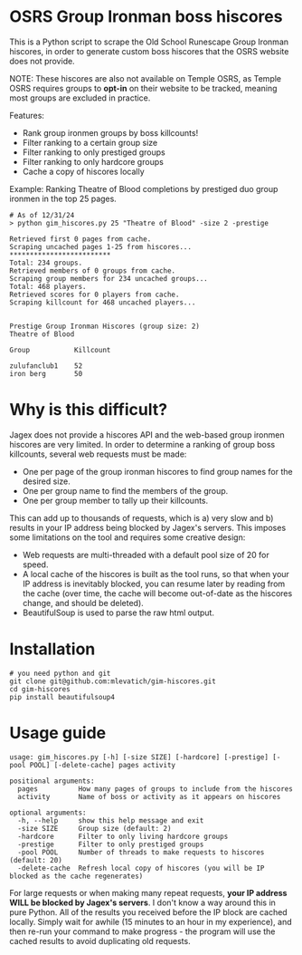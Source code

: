 # OSRS Group Ironman boss hiscores

This is a Python script to scrape the Old School Runescape Group Ironman hiscores, in order to generate custom boss hiscores that the OSRS website does not provide.

NOTE: These hiscores are also not available on Temple OSRS, as Temple OSRS requires groups to **opt-in** on their website to be tracked, meaning most groups are excluded in practice.

Features:
- Rank group ironmen groups by boss killcounts!
- Filter ranking to a certain group size
- Filter ranking to only prestiged groups
- Filter ranking to only hardcore groups
- Cache a copy of hiscores locally

Example: Ranking Theatre of Blood completions by prestiged duo group ironmen in the top 25 pages.
```
# As of 12/31/24
> python gim_hiscores.py 25 "Theatre of Blood" -size 2 -prestige

Retrieved first 0 pages from cache.
Scraping uncached pages 1-25 from hiscores... *************************
Total: 234 groups.
Retrieved members of 0 groups from cache.
Scraping group members for 234 uncached groups...
Total: 468 players.
Retrieved scores for 0 players from cache.
Scraping killcount for 468 uncached players...


Prestige Group Ironman Hiscores (group size: 2)
Theatre of Blood

Group           Killcount

zulufanclub1    52
iron berg       50
```

# Why is this difficult?

Jagex does not provide a hiscores API and the web-based group ironmen hiscores are very limited. In order to determine a ranking of group boss killcounts, several web requests must be made:
- One per page of the group ironman hiscores to find group names for the desired size.
- One per group name to find the members of the group.
- One per group member to tally up their killcounts.

This can add up to thousands of requests, which is a) very slow and b) results in your IP address being blocked by Jagex's servers. This imposes some limitations on the tool and requires some creative design:
- Web requests are multi-threaded with a default pool size of 20 for speed.
- A local cache of the hiscores is built as the tool runs, so that when your IP address is inevitably blocked, you can resume later by reading from the cache (over time, the cache will become out-of-date as the hiscores change, and should be deleted).
- BeautifulSoup is used to parse the raw html output.

# Installation

```
# you need python and git
git clone git@github.com:mlevatich/gim-hiscores.git
cd gim-hiscores
pip install beautifulsoup4
```

# Usage guide

```
usage: gim_hiscores.py [-h] [-size SIZE] [-hardcore] [-prestige] [-pool POOL] [-delete-cache] pages activity

positional arguments:
  pages          How many pages of groups to include from the hiscores
  activity       Name of boss or activity as it appears on hiscores

optional arguments:
  -h, --help     show this help message and exit
  -size SIZE     Group size (default: 2)
  -hardcore      Filter to only living hardcore groups
  -prestige      Filter to only prestiged groups
  -pool POOL     Number of threads to make requests to hiscores (default: 20)
  -delete-cache  Refresh local copy of hiscores (you will be IP blocked as the cache regenerates)
```

For large requests or when making many repeat requests, **your IP address WILL be blocked by Jagex's servers**. I don't know a way around this in pure Python. All of the results you received before the IP block are cached locally. Simply wait for awhile (15 minutes to an hour in my experience), and then re-run your command to make progress - the program will use the cached results to avoid duplicating old requests.